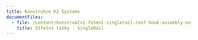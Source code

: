 ```yaml
---
title: Konstrukce K2 Systems
documentFiles:
  - file: /content/konstrukční-řešení-singlerail-roof-hook-assembly-en-dk-fj-no-se.pdf
    title: Střešní tašky - SingleRail
---
```

